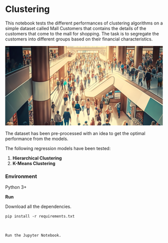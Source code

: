 # Clustering

This notebook tests the different performances of clustering algorithms on a simple dataset called Mall Customers that contains the details of the customers that come to the mall for shopping. The task is to segregate the customers into different groups based on their financial characteristics.

![Cover](./Images/clustering_wall.png)

The dataset has been pre-processed with an idea to get the optimal performance from the models.

The following regression models have been tested:

1. __Hierarchical Clustering__ <br>
2. __K-Means Clustering__ <br>

### __Environment__
Python 3+

__Run__
    
Download all the dependencies.
    
    pip install -r requirements.txt

<br>

    Run the Jupyter Notebook.
